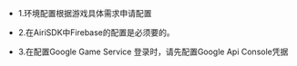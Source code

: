 + 1.环境配置根据游戏具体需求申请配置

+ 2.在AiriSDK中Firebase的配置是必须要的。

+ 3.在配置Google Game Service 登录时，请先配置Google Api Console凭据
